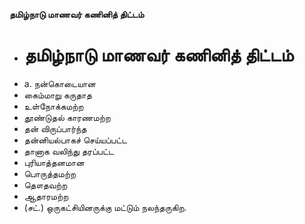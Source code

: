 **தமிழ்நாடு மாணவர் கணினித் திட்டம்**
- # தமிழ்நாடு மாணவர் கணினித் திட்டம்
- a. நன்கொடையான
- கைம்மாறு கருதாத
- உள்நோக்கமற்ற
- தூண்டுதல் காரணமற்ற
- தன் விருப்பார்ந்த
- தன்னியல்பாகச் செய்யப்பட்ட
- தானாக வலிந்து தரப்பட்ட
- புரியாத்தனமான
- பொருத்தமற்ற
- தௌதவற்ற
- ஆதாரமற்ற
- (சட்.) ஒருகட்சியினருக்கு மட்டும் நலந்தருகிற.

